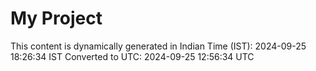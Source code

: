 # My Project

This content is dynamically generated in Indian Time (IST): 2024-09-25 18:26:34 IST
Converted to UTC: 2024-09-25 12:56:34 UTC
